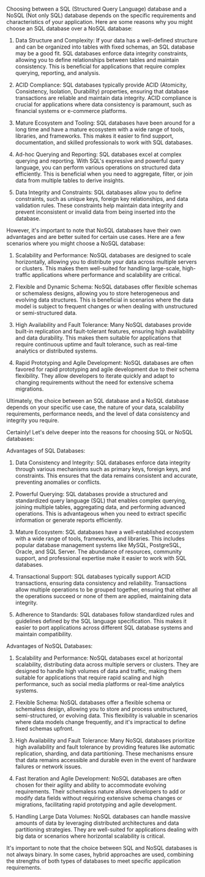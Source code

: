 Choosing between a SQL (Structured Query Language) database and a NoSQL (Not only SQL) database depends on the specific requirements and characteristics of your application. Here are some reasons why you might choose an SQL database over a NoSQL database:

1. Data Structure and Complexity: If your data has a well-defined structure and can be organized into tables with fixed schemas, an SQL database may be a good fit. SQL databases enforce data integrity constraints, allowing you to define relationships between tables and maintain consistency. This is beneficial for applications that require complex querying, reporting, and analysis.

2. ACID Compliance: SQL databases typically provide ACID (Atomicity, Consistency, Isolation, Durability) properties, ensuring that database transactions are reliable and maintain data integrity. ACID compliance is crucial for applications where data consistency is paramount, such as financial systems or e-commerce platforms.

3. Mature Ecosystem and Tooling: SQL databases have been around for a long time and have a mature ecosystem with a wide range of tools, libraries, and frameworks. This makes it easier to find support, documentation, and skilled professionals to work with SQL databases.

4. Ad-hoc Querying and Reporting: SQL databases excel at complex querying and reporting. With SQL's expressive and powerful query language, you can perform various operations on structured data efficiently. This is beneficial when you need to aggregate, filter, or join data from multiple tables to derive insights.

5. Data Integrity and Constraints: SQL databases allow you to define constraints, such as unique keys, foreign key relationships, and data validation rules. These constraints help maintain data integrity and prevent inconsistent or invalid data from being inserted into the database.

However, it's important to note that NoSQL databases have their own advantages and are better suited for certain use cases. Here are a few scenarios where you might choose a NoSQL database:

1. Scalability and Performance: NoSQL databases are designed to scale horizontally, allowing you to distribute your data across multiple servers or clusters. This makes them well-suited for handling large-scale, high-traffic applications where performance and scalability are critical.

2. Flexible and Dynamic Schema: NoSQL databases offer flexible schemas or schemaless designs, allowing you to store heterogeneous and evolving data structures. This is beneficial in scenarios where the data model is subject to frequent changes or when dealing with unstructured or semi-structured data.

3. High Availability and Fault Tolerance: Many NoSQL databases provide built-in replication and fault-tolerant features, ensuring high availability and data durability. This makes them suitable for applications that require continuous uptime and fault tolerance, such as real-time analytics or distributed systems.

4. Rapid Prototyping and Agile Development: NoSQL databases are often favored for rapid prototyping and agile development due to their schema flexibility. They allow developers to iterate quickly and adapt to changing requirements without the need for extensive schema migrations.

Ultimately, the choice between an SQL database and a NoSQL database depends on your specific use case, the nature of your data, scalability requirements, performance needs, and the level of data consistency and integrity you require.

Certainly! Let's delve deeper into the reasons for choosing SQL or NoSQL databases:

Advantages of SQL Databases:

1. Data Consistency and Integrity: SQL databases enforce data integrity through various mechanisms such as primary keys, foreign keys, and constraints. This ensures that the data remains consistent and accurate, preventing anomalies or conflicts.

2. Powerful Querying: SQL databases provide a structured and standardized query language (SQL) that enables complex querying, joining multiple tables, aggregating data, and performing advanced operations. This is advantageous when you need to extract specific information or generate reports efficiently.

3. Mature Ecosystem: SQL databases have a well-established ecosystem with a wide range of tools, frameworks, and libraries. This includes popular database management systems like MySQL, PostgreSQL, Oracle, and SQL Server. The abundance of resources, community support, and professional expertise make it easier to work with SQL databases.

4. Transactional Support: SQL databases typically support ACID transactions, ensuring data consistency and reliability. Transactions allow multiple operations to be grouped together, ensuring that either all the operations succeed or none of them are applied, maintaining data integrity.

5. Adherence to Standards: SQL databases follow standardized rules and guidelines defined by the SQL language specification. This makes it easier to port applications across different SQL database systems and maintain compatibility.

Advantages of NoSQL Databases:

1. Scalability and Performance: NoSQL databases excel at horizontal scalability, distributing data across multiple servers or clusters. They are designed to handle high volumes of data and traffic, making them suitable for applications that require rapid scaling and high performance, such as social media platforms or real-time analytics systems.

2. Flexible Schema: NoSQL databases offer a flexible schema or schemaless design, allowing you to store and process unstructured, semi-structured, or evolving data. This flexibility is valuable in scenarios where data models change frequently, and it's impractical to define fixed schemas upfront.

3. High Availability and Fault Tolerance: Many NoSQL databases prioritize high availability and fault tolerance by providing features like automatic replication, sharding, and data partitioning. These mechanisms ensure that data remains accessible and durable even in the event of hardware failures or network issues.

4. Fast Iteration and Agile Development: NoSQL databases are often chosen for their agility and ability to accommodate evolving requirements. Their schemaless nature allows developers to add or modify data fields without requiring extensive schema changes or migrations, facilitating rapid prototyping and agile development.

5. Handling Large Data Volumes: NoSQL databases can handle massive amounts of data by leveraging distributed architectures and data partitioning strategies. They are well-suited for applications dealing with big data or scenarios where horizontal scalability is critical.

It's important to note that the choice between SQL and NoSQL databases is not always binary. In some cases, hybrid approaches are used, combining the strengths of both types of databases to meet specific application requirements.
